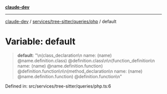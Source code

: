 [**claude-dev**](../../../../../README.md)

***

[claude-dev](../../../../../README.md) / [services/tree-sitter/queries/php](../README.md) / default

# Variable: default

> **default**: "\n(class\_declaration\n  name: (name) @name.definition.class) @definition.class\n\n(function\_definition\n  name: (name) @name.definition.function) @definition.function\n\n(method\_declaration\n  name: (name) @name.definition.function) @definition.function\n"

Defined in: src/services/tree-sitter/queries/php.ts:6
